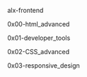 alx-frontend




0x00-html_advanced


0x01-developer_tools


0x02-CSS_advanced


0x03-responsive_design
